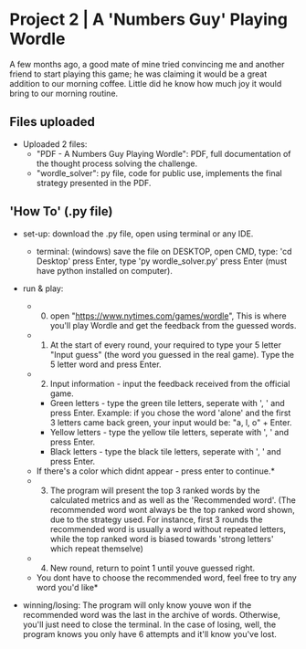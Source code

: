 # Project 2 | A 'Numbers Guy' Playing Wordle

A few months ago, a good mate of mine tried convincing me and another friend to start playing this game; he was claiming it would be a great addition to our morning coffee. Little did he know how much joy it would bring to our morning routine. 

## Files uploaded

- Uploaded 2 files:
	- "PDF - A Numbers Guy Playing Wordle": PDF, full documentation of the thought process solving the challenge.
	- "wordle_solver": py file, code for public use, implements the final strategy presented in the PDF.
				
## 'How To' (.py file)
- set-up: download the .py file, open using terminal or any IDE.
	- terminal: (windows) save the file on DESKTOP, open CMD, type: 'cd Desktop' press Enter, type 'py wordle_solver.py' press Enter (must have python installed on computer).

- run & play:
	- 0. open "https://www.nytimes.com/games/wordle", This is where you'll play Wordle and get the feedback from the guessed words.  
	- 1. At the start of every round, your required to type your 5 letter "Input guess" (the word you guessed in the real game). Type the 5 letter word and press Enter. 
	- 2. Input information - input the feedback received from the official game. 
		- Green letters - type the green tile letters, seperate with ', ' and press Enter. Example: if you chose the word 'alone' and the first 3 letters came back green, your input would be: "a, l, o" + Enter.
		- Yellow letters - type the yellow tile letters, seperate with ', ' and press Enter.
		- Black letters - type the black tile letters, seperate with ', ' and press Enter.

	* If there's a color which didnt appear - press enter to continue.* 

	- 3. The program will present the top 3 ranked words by the calculated metrics and as well as the 'Recommended word'. (The recommended word wont always be the top ranked word shown, due to the strategy used. For instance, first 3 rounds the recommended word is usually a word without repeated letters, while the top ranked word is biased towards 'strong letters' which repeat themselve)
	- 4. New round, return to point 1 until youve guessed right.

	* You dont have to choose the recommended word, feel free to try any word you'd like* 

- winning/losing: The program will only know youve won if the recommended word was the last in the archive of words. Otherwise, you'll just need to close the terminal. In the case of losing, well, the program knows you only have 6 attempts and it'll know you've lost. 
